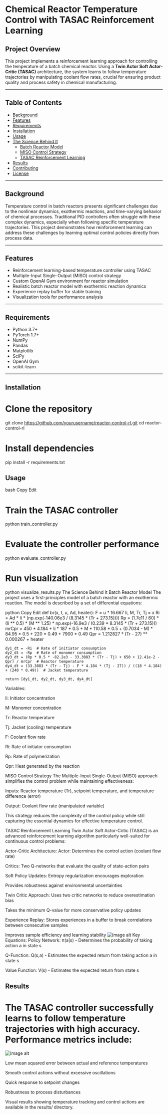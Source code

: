 # Chemical Reactor Temperature Control with TASAC Reinforcement Learning

## Project Overview
This project implements a reinforcement learning approach for controlling the temperature of a batch chemical reactor. Using a **Twin Actor Soft Actor-Critic (TASAC)** architecture, the system learns to follow temperature trajectories by manipulating coolant flow rates, crucial for ensuring product quality and process safety in chemical manufacturing.

---

## Table of Contents
- [Background](#background)
- [Features](#features)
- [Requirements](#requirements)
- [Installation](#installation)
- [Usage](#usage)
- [The Science Behind It](#the-science-behind-it)
  - [Batch Reactor Model](#batch-reactor-model)
  - [MISO Control Strategy](#miso-control-strategy)
  - [TASAC Reinforcement Learning](#tasac-reinforcement-learning)
- [Results](#results)
- [Contributing](#contributing)
- [License](#license)

---

## Background
Temperature control in batch reactors presents significant challenges due to the nonlinear dynamics, exothermic reactions, and time-varying behavior of chemical processes. Traditional PID controllers often struggle with these complex dynamics, especially when following specific temperature trajectories. This project demonstrates how reinforcement learning can address these challenges by learning optimal control policies directly from process data.

---

## Features
- Reinforcement learning-based temperature controller using TASAC  
- Multiple-Input Single-Output (MISO) control strategy  
- Custom OpenAI Gym environment for reactor simulation  
- Realistic batch reactor model with exothermic reaction dynamics  
- Experience replay buffer for stable training  
- Visualization tools for performance analysis  

---

## Requirements
- Python 3.7+  
- PyTorch 1.7+  
- NumPy  
- Pandas  
- Matplotlib  
- SciPy  
- OpenAI Gym  
- scikit-learn  

---

## Installation 
# Clone the repository
git clone https://github.com/yourusername/reactor-control-rl.git
cd reactor-control-rl

# Install dependencies
pip install -r requirements.txt

## Usage
bash
Copy
Edit
# Train the TASAC controller
python train_controller.py

# Evaluate the controller performance
python evaluate_controller.py

# Run visualization
python visualize_results.py
The Science Behind It
Batch Reactor Model
The project uses a first-principles model of a batch reactor with an exothermic reaction. The model is described by a set of differential equations:

python
Copy
Edit
def br(x, t, u, Ad, heater):
    F = u * 16.667
    Ii, M, Tr, Tj = x
    Ri = Ad * Ii * (np.exp(-140.06e3 / (8.3145 * (Tr + 273.15))))
    Rp = (1.7e11 / 60) * (Ii ** 0.5) * (M ** 1.25) * np.exp(-16.9e3 / (0.239 * 8.3145 * (Tr + 273.15)))
    mrCpr = 450 * 4.184 + Ii * 187 * 0.5 + M * 110.58 * 0.5 + (0.7034 - M) * 84.95 * 0.5 + 220 * 0.49 + 7900 * 0.49
    Qpr = 1.212827 * (Tr - 27) ** 0.000267 + heater

    dy1_dt = -Ri  # Rate of initiator consumption
    dy2_dt = -Rp  # Rate of monomer consumption
    dy3_dt = (Rp * 0.5 * -82.2e3 - 33.3083 * (Tr - Tj) + 650 + 12.41e-2 - Qpr) / mrCpr  # Reactor temperature
    dy4_dt = (33.3083 * (Tr - Tj) - F * 4.184 * (Tj - 27)) / ((18 * 4.184) + (240 * 0.49))  # Jacket temperature

    return [dy1_dt, dy2_dt, dy3_dt, dy4_dt]
Variables:

Ii: Initiator concentration

M: Monomer concentration

Tr: Reactor temperature

Tj: Jacket (cooling) temperature

F: Coolant flow rate

Ri: Rate of initiator consumption

Rp: Rate of polymerization

Qpr: Heat generated by the reaction

MISO Control Strategy
The Multiple-Input Single-Output (MISO) approach simplifies the control problem while maintaining effectiveness:

Inputs: Reactor temperature (Tr), setpoint temperature, and temperature difference (error)

Output: Coolant flow rate (manipulated variable)

This strategy reduces the complexity of the control policy while still capturing the essential dynamics for effective temperature control.

TASAC Reinforcement Learning
Twin Actor Soft Actor-Critic (TASAC) is an advanced reinforcement learning algorithm particularly well-suited for continuous control problems:

Actor-Critic Architecture:
Actor: Determines the control action (coolant flow rate)

Critics: Two Q-networks that evaluate the quality of state-action pairs

Soft Policy Updates:
Entropy regularization encourages exploration

Provides robustness against environmental uncertainties

Twin Critic Approach:
Uses two critic networks to reduce overestimation bias

Takes the minimum Q-value for more conservative policy updates

Experience Replay:
Stores experiences in a buffer to break correlations between consecutive samples

Improves sample efficiency and learning stability
![image alt]()
Key Equations:
Policy Network: π(a|s) - Determines the probability of taking action a in state s

Q-Function: Q(s,a) - Estimates the expected return from taking action a in state s

Value Function: V(s) - Estimates the expected return from state s


## Results
# The TASAC controller successfully learns to follow temperature trajectories with high accuracy. Performance metrics include:
![image alt](https://github.com/Kritika896/TASAC/blob/main/result.png?raw=true)

Low mean squared error between actual and reference temperatures

Smooth control actions without excessive oscillations

Quick response to setpoint changes

Robustness to process disturbances

Visual results showing temperature tracking and control actions are available in the results/ directory.
